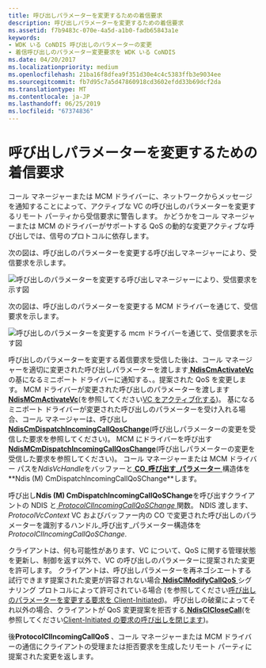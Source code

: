 ```yaml
---
title: 呼び出しパラメーターを変更するための着信要求
description: 呼び出しパラメーターを変更するための着信要求
ms.assetid: f7b9483c-070e-4a5d-a1b0-fadb65843a1e
keywords:
- WDK いる CoNDIS 呼び出しのパラメーターの変更
- 着信呼び出しのパラメーター変更要求を WDK いる CoNDIS
ms.date: 04/20/2017
ms.localizationpriority: medium
ms.openlocfilehash: 21ba16f8dfea9f351d30e4c4c5383ffb3e9034ee
ms.sourcegitcommit: fb7d95c7a5d47860918cd3602efdd33b69dcf2da
ms.translationtype: MT
ms.contentlocale: ja-JP
ms.lasthandoff: 06/25/2019
ms.locfileid: "67374836"
---
```

# <a name="incoming-request-to-change-call-parameters"></a>呼び出しパラメーターを変更するための着信要求





コール マネージャーまたは MCM ドライバーに、ネットワークからメッセージを通知することによって、アクティブな VC の呼び出しのパラメーターを変更するリモート パーティから受信要求に警告します。 かどうかをコール マネージャーまたは MCM のドライバーがサポートする QoS の動的な変更アクティブな呼び出しでは、信号のプロトコルに依存します。

次の図は、呼び出しのパラメーターを変更する呼び出しマネージャーにより、受信要求を示します。

![呼び出しのパラメーターを変更する呼び出しマネージャーにより、受信要求を示す図](images/cm-16.png)

次の図は、呼び出しのパラメーターを変更する MCM ドライバーを通じて、受信要求を示します。

![呼び出しのパラメーターを変更する mcm ドライバーを通じて、受信要求を示す図](images/fig1-16.png)

呼び出しのパラメーターを変更する着信要求を受信した後は、コール マネージャーを適切に変更された呼び出しパラメーターを渡します[ **NdisCmActivateVc** ](https://docs.microsoft.com/windows-hardware/drivers/ddi/content/ndis/nf-ndis-ndiscmactivatevc)の基になるミニポート ドライバーに通知する、。提案された QoS を変更します。 MCM ドライバーが変更された呼び出しのパラメーターを渡します[ **NdisMCmActivateVc**](https://docs.microsoft.com/windows-hardware/drivers/ddi/content/ndis/nf-ndis-ndismcmactivatevc)(を参照してください[VC をアクティブ化する](activating-a-vc.md))。 基になるミニポート ドライバーが変更された呼び出しのパラメーターを受け入れる場合、コール マネージャーは、呼び出し[ **NdisCmDispatchIncomingCallQosChange**](https://docs.microsoft.com/windows-hardware/drivers/ddi/content/ndis/nf-ndis-ndiscmdispatchincomingcallqoschange)(呼び出しパラメーターの変更を受信した要求を参照してください)。 MCM にドライバーを呼び出す[ **NdisMCmDispatchIncomingCallQosChange**](https://docs.microsoft.com/windows-hardware/drivers/ddi/content/ndis/nf-ndis-ndismcmdispatchincomingcallqoschange)(呼び出しパラメーターの変更を受信した要求を参照してください)。 コール マネージャーまたは MCM ドライバー パスを*NdisVcHandle*をバッファーと[ **CO\_呼び出す\_パラメーター** ](https://docs.microsoft.com/previous-versions/windows/hardware/network/ff545384(v=vs.85))構造体を**Ndis (M) CmDispatchIncomingCallQoSChange**します。

呼び出し**Ndis (M) CmDispatchIncomingCallQoSChange**を呼び出すクライアントの NDIS と[ *ProtocolClIncomingCallQoSChange* ](https://docs.microsoft.com/windows-hardware/drivers/ddi/content/ndis/nc-ndis-protocol_cl_incoming_call_qos_change)関数。 NDIS 渡します、 *ProtocolVcContext* VC およびバッファー内の CO で変更された呼び出しのパラメーターを識別するハンドル\_呼び出す\_パラメーター構造体を*ProtocolClIncomingCallQoSChange*.

クライアントは、何も可能性があります、VC について、QoS に関する管理状態を更新し、制御を返す以外で、VC の呼び出しのパラメーターに提案された変更を許可します。 クライアントは、呼び出しパラメーターを再ネゴシエートする試行できます提案された変更が許容されない場合[ **NdisClModifyCallQoS** ](https://docs.microsoft.com/windows-hardware/drivers/ddi/content/ndis/nf-ndis-ndisclmodifycallqos)シグナリング プロトコルによって許可されている場合 (を参照してください[呼び出しのパラメーターを変更する要求を Client-Initiated](client-initiated-request-to-change-call-parameters.md))。 呼び出しの破棄によってそれ以外の場合、クライアントが QoS 変更提案を拒否する[ **NdisClCloseCall**](https://docs.microsoft.com/windows-hardware/drivers/ddi/content/ndis/nf-ndis-ndisclclosecall)(を参照してください[Client-Initiated の要求の呼び出しを閉じます](client-initiated-request-to-close-a-call.md))。

後**ProtocolClIncomingCallQoS** 、コール マネージャーまたは MCM ドライバーの通信にクライアントの受理または拒否要求を生成したリモート パーティに提案された変更を返します。

 

 





